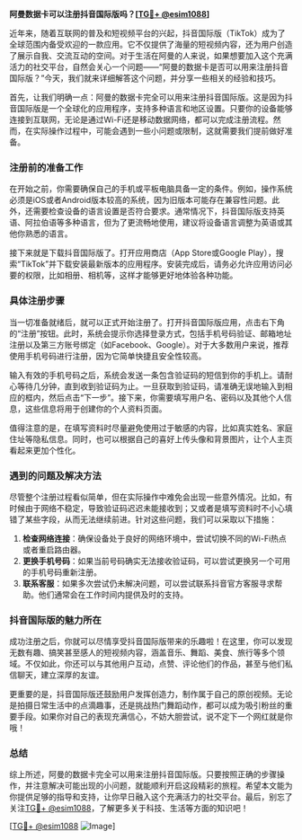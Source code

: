 **阿曼数据卡可以注册抖音国际版吗？[[TG💪+ @esim1088](https://t.me/s/esim1088)]**

近年来，随着互联网的普及和短视频平台的兴起，抖音国际版（TikTok）成为了全球范围内备受欢迎的一款应用。它不仅提供了海量的短视频内容，还为用户创造了展示自我、交流互动的空间。对于生活在阿曼的人来说，如果想要加入这个充满活力的社交平台，自然会关心一个问题——“阿曼的数据卡是否可以用来注册抖音国际版？”今天，我们就来详细解答这个问题，并分享一些相关的经验和技巧。

首先，让我们明确一点：阿曼的数据卡完全可以用来注册抖音国际版。这是因为抖音国际版是一个全球化的应用程序，支持多种语言和地区设置。只要你的设备能够连接到互联网，无论是通过Wi-Fi还是移动数据网络，都可以完成注册流程。然而，在实际操作过程中，可能会遇到一些小问题或限制，这就需要我们提前做好准备。

### 注册前的准备工作

在开始之前，你需要确保自己的手机或平板电脑具备一定的条件。例如，操作系统必须是iOS或者Android版本较高的系统，因为旧版本可能存在兼容性问题。此外，还需要检查设备的语言设置是否符合要求。通常情况下，抖音国际版支持英语、阿拉伯语等多种语言，但为了更流畅地使用，建议将设备语言调整为英语或其他你熟悉的语言。

接下来就是下载抖音国际版了。打开应用商店（App Store或Google Play），搜索“TikTok”并下载安装最新版本的应用程序。安装完成后，请务必允许应用访问必要的权限，比如相册、相机等，这样才能够更好地体验各种功能。

### 具体注册步骤

当一切准备就绪后，就可以正式开始注册了。打开抖音国际版应用，点击右下角的“注册”按钮。此时，系统会提示你选择登录方式，包括手机号码验证、邮箱地址注册以及第三方账号绑定（如Facebook、Google）。对于大多数用户来说，推荐使用手机号码进行注册，因为它简单快捷且安全性较高。

输入有效的手机号码之后，系统会发送一条包含验证码的短信到你的手机上。请耐心等待几分钟，直到收到验证码为止。一旦获取到验证码，请准确无误地输入到相应的框内，然后点击“下一步”。接下来，你需要填写用户名、密码以及其他个人信息，这些信息将用于创建你的个人资料页面。

值得注意的是，在填写资料时尽量避免使用过于敏感的内容，比如真实姓名、家庭住址等隐私信息。同时，也可以根据自己的喜好上传头像和背景图片，让个人主页看起来更加个性化。

### 遇到的问题及解决方法

尽管整个注册过程看似简单，但在实际操作中难免会出现一些意外情况。比如，有时候由于网络不稳定，导致验证码迟迟未能接收到；又或者是填写资料时不小心填错了某些字段，从而无法继续前进。针对这些问题，我们可以采取以下措施：

1. **检查网络连接**：确保设备处于良好的网络环境中，尝试切换不同的Wi-Fi热点或者重启路由器。
2. **更换手机号码**：如果当前号码确实无法接收验证码，可以尝试更换另一个可用的手机号码重新注册。
3. **联系客服**：如果多次尝试仍未解决问题，可以尝试联系抖音官方客服寻求帮助。他们通常会在工作时间内提供及时的支持。

### 抖音国际版的魅力所在

成功注册之后，你就可以尽情享受抖音国际版带来的乐趣啦！在这里，你可以发现无数有趣、搞笑甚至感人的短视频内容，涵盖音乐、舞蹈、美食、旅行等多个领域。不仅如此，你还可以与其他用户互动，点赞、评论他们的作品，甚至与他们私信聊天，建立深厚的友谊。

更重要的是，抖音国际版还鼓励用户发挥创造力，制作属于自己的原创视频。无论是拍摄日常生活中的点滴趣事，还是挑战热门舞蹈动作，都可以成为吸引粉丝的重要手段。如果你对自己的表现充满信心，不妨大胆尝试，说不定下一个网红就是你哦！

### 总结

综上所述，阿曼的数据卡完全可以用来注册抖音国际版。只要按照正确的步骤操作，并注意解决可能出现的小问题，就能顺利开启这段精彩的旅程。希望本文能为你提供足够的指导和支持，让你早日融入这个充满活力的社交平台。最后，别忘了关注[TG💪+ @esim1088](https://t.me/s/esim1088)，了解更多关于科技、生活等方面的知识吧！

[[TG💪+ @esim1088](https://t.me/s/esim1088) ![Image](https://i.postimg.cc/4NQfJmqS/Snipaste-2025-05-13-00-14-12.png)]
